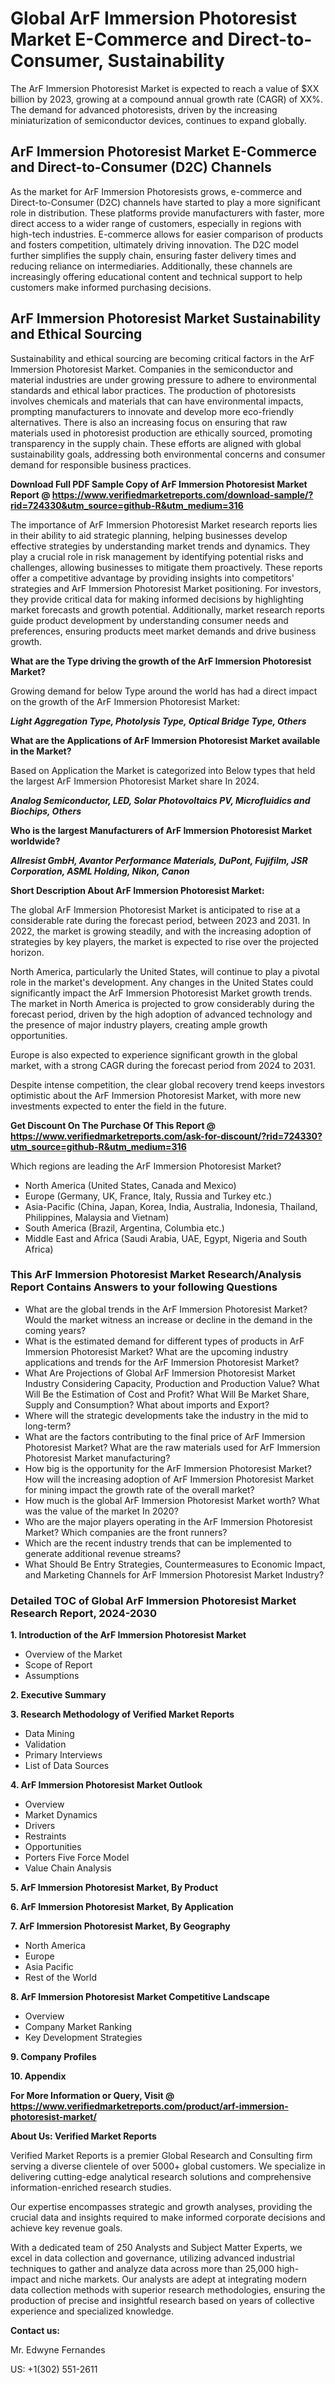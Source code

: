 <h1>Global ArF Immersion Photoresist Market E-Commerce and Direct-to-Consumer, Sustainability</h1><p class=""><p>The ArF Immersion Photoresist Market is expected to reach a value of $XX billion by 2023, growing at a compound annual growth rate (CAGR) of XX%. The demand for advanced photoresists, driven by the increasing miniaturization of semiconductor devices, continues to expand globally.</p><h2>ArF Immersion Photoresist Market E-Commerce and Direct-to-Consumer (D2C) Channels</h2><p>As the market for ArF Immersion Photoresists grows, e-commerce and Direct-to-Consumer (D2C) channels have started to play a more significant role in distribution. These platforms provide manufacturers with faster, more direct access to a wider range of customers, especially in regions with high-tech industries. E-commerce allows for easier comparison of products and fosters competition, ultimately driving innovation. The D2C model further simplifies the supply chain, ensuring faster delivery times and reducing reliance on intermediaries. Additionally, these channels are increasingly offering educational content and technical support to help customers make informed purchasing decisions.</p><h2>ArF Immersion Photoresist Market Sustainability and Ethical Sourcing</h2><p>Sustainability and ethical sourcing are becoming critical factors in the ArF Immersion Photoresist Market. Companies in the semiconductor and material industries are under growing pressure to adhere to environmental standards and ethical labor practices. The production of photoresists involves chemicals and materials that can have environmental impacts, prompting manufacturers to innovate and develop more eco-friendly alternatives. There is also an increasing focus on ensuring that raw materials used in photoresist production are ethically sourced, promoting transparency in the supply chain. These efforts are aligned with global sustainability goals, addressing both environmental concerns and consumer demand for responsible business practices.</p></p><p class=""><strong>Download Full PDF Sample Copy of ArF Immersion Photoresist Market Report @ <a href="https://www.verifiedmarketreports.com/download-sample/?rid=724330&utm_source=github-R&utm_medium=316" target="_blank">https://www.verifiedmarketreports.com/download-sample/?rid=724330&utm_source=github-R&utm_medium=316</a></strong></p><p>The importance of&nbsp;ArF Immersion Photoresist Market research reports lies in their ability to aid strategic planning, helping businesses develop effective strategies by understanding market trends and dynamics. They play a crucial role in risk management by identifying potential risks and challenges, allowing businesses to mitigate them proactively. These reports offer a competitive advantage by providing insights into competitors' strategies and ArF Immersion Photoresist Market positioning. For investors, they provide critical data for making informed decisions by highlighting market forecasts and growth potential. Additionally, market research reports guide product development by understanding consumer needs and preferences, ensuring products meet market demands and drive business growth.</p><p><strong>What are the&nbsp;Type driving the growth of the ArF Immersion Photoresist Market?</strong></p><p id="" class="">Growing demand for below Type around the world has had a direct impact on the growth of the ArF Immersion Photoresist Market:</p><p class=""><em><strong>Light Aggregation Type, Photolysis Type, Optical Bridge Type, Others</strong></em></p><p class=""><strong>What are the&nbsp;Applications&nbsp;of ArF Immersion Photoresist Market available in the Market?</strong></p><p id="" class="">Based on Application the Market is categorized into Below types that held the largest ArF Immersion Photoresist Market share In 2024.</p><p class=""><em><strong>Analog Semiconductor, LED, Solar Photovoltaics PV, Microfluidics and Biochips, Others</strong></em></p><p class=""><strong>Who is the largest Manufacturers of ArF Immersion Photoresist Market worldwide?</strong></p><p><em><strong>Allresist GmbH, Avantor Performance Materials, DuPont, Fujifilm, JSR Corporation, ASML Holding, Nikon, Canon</strong></em></p><p id="" class=""><strong>Short Description About ArF Immersion Photoresist Market:</strong></p><p>The global ArF Immersion Photoresist Market is anticipated to rise at a considerable rate during the forecast period, between 2023 and 2031. In 2022, the market is growing steadily, and with the increasing adoption of strategies by key players, the market is expected to rise over the projected horizon.</p><p>North America, particularly the United States, will continue to play a pivotal role in the market's development. Any changes in the United States could significantly impact the ArF Immersion Photoresist Market growth trends. The market in North America is projected to grow considerably during the forecast period, driven by the high adoption of advanced technology and the presence of major industry players, creating ample growth opportunities.</p><p>Europe is also expected to experience significant growth in the global market, with a strong CAGR during the forecast period from 2024 to 2031.</p><p>Despite intense competition, the clear global recovery trend keeps investors optimistic about the ArF Immersion Photoresist Market, with more new investments expected to enter the field in the future.</p><p id="" class=""><strong>Get Discount On The Purchase Of This Report @ <a href="https://www.verifiedmarketreports.com/ask-for-discount/?rid=724330?utm_source=github-R&utm_medium=316" target="_blank">https://www.verifiedmarketreports.com/ask-for-discount/?rid=724330?utm_source=github-R&utm_medium=316</a></strong></p><p class="">Which regions are leading the ArF Immersion Photoresist Market?</p><ul><li>North America (United States, Canada and Mexico)</li><li>Europe (Germany, UK, France, Italy, Russia and Turkey etc.)</li><li>Asia-Pacific (China, Japan, Korea, India, Australia, Indonesia, Thailand, Philippines, Malaysia and Vietnam)</li><li>South America (Brazil, Argentina, Columbia etc.)</li><li>Middle East and Africa (Saudi Arabia, UAE, Egypt, Nigeria and South Africa)</li></ul><h3 id="" class="">This ArF Immersion Photoresist Market Research/Analysis Report Contains Answers to your following Questions</h3><ul><li>What are the global trends in the ArF Immersion Photoresist Market? Would the market witness an increase or decline in the demand in the coming years?</li><li>What is the estimated demand for different types of products in ArF Immersion Photoresist Market? What are the upcoming industry applications and trends for the ArF Immersion Photoresist Market?</li><li>What Are Projections of Global ArF Immersion Photoresist Market Industry Considering Capacity, Production and Production Value? What Will Be the Estimation of Cost and Profit? What Will Be Market Share, Supply and Consumption? What about imports and Export?</li><li>Where will the strategic developments take the industry in the mid to long-term?</li><li>What are the factors contributing to the final price of ArF Immersion Photoresist Market? What are the raw materials used for ArF Immersion Photoresist Market manufacturing?</li><li>How big is the opportunity for the ArF Immersion Photoresist Market? How will the increasing adoption of ArF Immersion Photoresist Market for mining impact the growth rate of the overall market?</li><li>How much is the global ArF Immersion Photoresist Market worth? What was the value of the market In 2020?</li><li>Who are the major players operating in the ArF Immersion Photoresist Market? Which companies are the front runners?</li><li>Which are the recent industry trends that can be implemented to generate additional revenue streams?</li><li>What Should Be Entry Strategies, Countermeasures to Economic Impact, and Marketing Channels for ArF Immersion Photoresist Market Industry?</li></ul><h3 id="" class="">Detailed TOC of Global ArF Immersion Photoresist Market Research Report, 2024-2030</h3><p id="" class=""><strong>1. Introduction of the ArF Immersion Photoresist Market</strong></p><ul><li>Overview of the Market</li><li>Scope of Report</li><li>Assumptions</li></ul><p id="" class=""><strong>2. Executive Summary</strong></p><p id="" class=""><strong>3. Research Methodology of Verified Market Reports</strong></p><ul><li>Data Mining</li><li>Validation</li><li>Primary Interviews</li><li>List of Data Sources</li></ul><p id="" class=""><strong>4. ArF Immersion Photoresist Market Outlook</strong></p><ul><li>Overview</li><li>Market Dynamics</li><li>Drivers</li><li>Restraints</li><li>Opportunities</li><li>Porters Five Force Model</li><li>Value Chain Analysis</li></ul><p id="" class=""><strong>5. ArF Immersion Photoresist Market, By Product</strong></p><p id="" class=""><strong>6. ArF Immersion Photoresist Market, By Application</strong></p><p id="" class=""><strong>7. ArF Immersion Photoresist Market, By Geography</strong></p><ul><li>North America</li><li>Europe</li><li>Asia Pacific</li><li>Rest of the World</li></ul><p id="" class=""><strong>8. ArF Immersion Photoresist Market Competitive Landscape</strong></p><ul><li>Overview</li><li>Company Market Ranking</li><li>Key Development Strategies</li></ul><p id="" class=""><strong>9. Company Profiles</strong></p><p id="" class=""><strong>10. Appendix</strong></p><p id="" class=""><strong>For More Information or Query, Visit @ <a href="https://www.verifiedmarketreports.com/product/arf-immersion-photoresist-market/" target="_blank">https://www.verifiedmarketreports.com/product/arf-immersion-photoresist-market/</a></strong></p><p id="" class=""><strong>About Us: Verified Market Reports</strong></p><p id="" class="">Verified Market Reports is a premier Global Research and Consulting firm serving a diverse clientele of over 5000+ global customers. We specialize in delivering cutting-edge analytical research solutions and comprehensive information-enriched research studies.</p><p id="" class="">Our expertise encompasses strategic and growth analyses, providing the crucial data and insights required to make informed corporate decisions and achieve key revenue goals.</p><p id="" class="">With a dedicated team of 250 Analysts and Subject Matter Experts, we excel in data collection and governance, utilizing advanced industrial techniques to gather and analyze data across more than 25,000 high-impact and niche markets. Our analysts are adept at integrating modern data collection methods with superior research methodologies, ensuring the production of precise and insightful research based on years of collective experience and specialized knowledge.</p><p id="" class=""><strong>Contact us:</strong></p><p id="" class="">Mr. Edwyne Fernandes</p><p id="" class="">US: +1(302) 551-2611</p>
